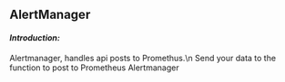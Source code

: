 ## AlertManager

#### *Introduction:*

Alertmanager, handles api posts to Promethus.\n
Send your data to the function to post to Prometheus Alertmanager
